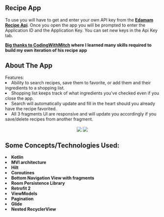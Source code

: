 <h2><strong>Recipe App</strong></h2>  
To use you will have to get and enter your own API key from the <strong><a href="https://developer.edamam.com/edamam-recipe-api">Edamam Recipe Api</a></strong>. Once you open the app you will be prompted to enter the Application ID and the Application Key. You can set new keys in the Api Key tab.
<p><strong><a href="https://codingwithmitch.com/">Big thanks to CodingWithMitch</a> where I learned many skills required to build my own iteration of his recipe app</strong></p>   
<h2><strong>About The App</strong></h2>  
Features:<br>  
<li>Ability to search recipes, save them to favorite, or add them and their ingredients to a shopping list.  
<li>Shopping list keeps track of what ingredients you've checked even if you close the app.  
<li>Search will automatically update and fill in the heart should you already have the recipe favorited.  
<li>All 3 fragments UI are responsive and will update you accordingly if you save/delete recipes from another fragment. 

<br>  
<br>  
<center>  
<img class='header-img' src='https://user-images.githubusercontent.com/93685322/140425668-f5d9e27b-149a-486c-b4ce-e984fe62aa32.PNG'/>  
<img class='header-img' src='https://user-images.githubusercontent.com/93685322/140425670-6512239d-d833-4c2f-bfe6-c15ed32193c0.PNG'/>  
</center>  


<h2><strong> Some Concepts/Technologies Used:</strong></h2>
<li><strong>Kotlin</strong></li>  
<li><strong>MVI architecture</strong></li>  
<li><strong>Hilt</strong></li>  
<li><strong>Coroutines</strong><br></li>  
<li><strong>Bottom Navigation View with fragments</strong></li>  
<li><strong>Room Persistence Library</strong></li>  
<li><strong>Retrofit 2</strong></li>  
<li><strong>ViewModels</strong></li>  
<li><strong>Pagination</strong></li>  
<li><strong>Glide</strong></li>
<li><strong>Nested RecyclerView</strong></li>